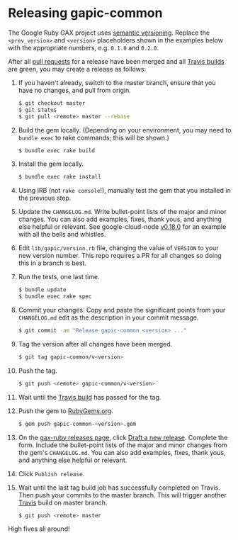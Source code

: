 # Releasing gapic-common

The Google Ruby GAX project uses [semantic versioning](http://semver.org). Replace the `<prev_version>` and `<version>` placeholders shown in the examples below with the appropriate numbers, e.g. `0.1.0` and `0.2.0`.

After all [pull requests](https://github.com/googleapis/gax-ruby/pulls) for a release have been merged and all [Travis builds](https://travis-ci.org/googleapis/gax-ruby) are green, you may create a release as follows:

1. If you haven't already, switch to the master branch, ensure that you have no changes, and pull from origin.

    ```sh
    $ git checkout master
    $ git status
    $ git pull <remote> master --rebase
    ```

1. Build the gem locally. (Depending on your environment, you may need to `bundle exec` to rake commands; this will be shown.)

    ```sh
    $ bundle exec rake build
    ```

1. Install the gem locally.

    ```sh
    $ bundle exec rake install
    ```

1. Using IRB (not `rake console`!), manually test the gem that you installed in the previous step.

1. Update the `CHANGELOG.md`. Write bullet-point lists of the major and minor changes. You can also add examples, fixes, thank yous, and anything else helpful or relevant. See google-cloud-node [v0.18.0](https://github.com/GoogleCloudPlatform/google-cloud-node/releases/tag/v0.18.0) for an example with all the bells and whistles.

1. Edit `lib/gapic/version.rb` file, changing the value of `VERSION` to your new version number. This repo requires a PR for all changes so doing this in a branch is best.

1. Run the tests, one last time.

    ```sh
    $ bundle update
    $ bundle exec rake spec
    ```

1. Commit your changes. Copy and paste the significant points from your `CHANGELOG.md` edit as the description in your commit message.

    ```sh
    $ git commit -am "Release gapic-common <version> ..."
    ```

1. Tag the version after all changes have been merged.

    ```sh
    $ git tag gapic-common/v<version>
    ```

1. Push the tag.

    ```sh
    $ git push <remote> gapic-common/v<version>
    ```

1. Wait until the [Travis build](https://travis-ci.org/googleapis/gax-ruby) has passed for the tag.

1. Push the gem to [RubyGems.org](https://rubygems.org/gems/google-cloud).

   ```sh
   $ gem push gapic-common-<version>.gem
   ```

1. On the [gax-ruby releases page](https://github.com/googleapis/gax-ruby/releases), click [Draft a new release](https://github.com/googleapis/gax-ruby/releases/new). Complete the form. Include the bullet-point lists of the major and minor changes from the gem's `CHANGELOG.md`. You can also add examples, fixes, thank yous, and anything else helpful or relevant.

1. Click `Publish release`.

1. Wait until the last tag build job has successfully completed on Travis. Then push your commits to the master branch. This will trigger another [Travis](https://travis-ci.org/googleapis/gax-ruby) build on master branch.

    ```sh
    $ git push <remote> master
    ```

High fives all around!